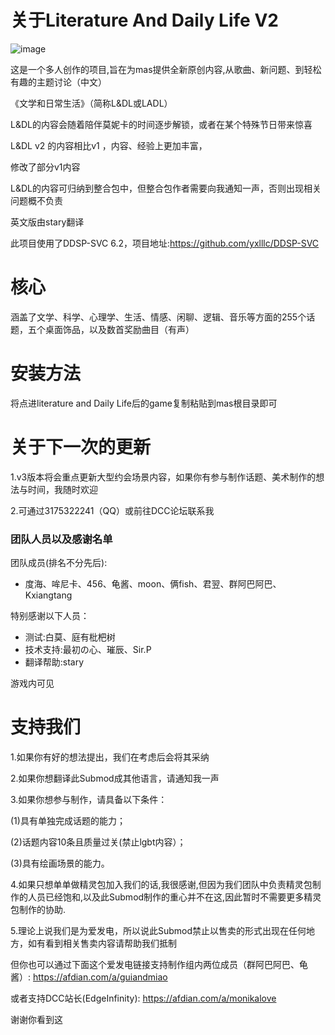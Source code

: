 关于Literature And Daily Life V2
=
![image](Literature_and_Daily_Life/game/Submods/Literature_and_Daily_Life/L&DL_Assets/images/L&DL_logo.png)

这是一个多人创作的项目,旨在为mas提供全新原创内容,从歌曲、新问题、到轻松有趣的主题讨论（中文）

《文学和日常生活》（简称L\&DL或LADL）


L\&DL的内容会随着陪伴莫妮卡的时间逐步解锁，或者在某个特殊节日带来惊喜

L\&DL v2 的内容相比v1 ，内容、经验上更加丰富，

修改了部分v1内容

L\&DL的内容可归纳到整合包中，但整合包作者需要向我通知一声，否则出现相关问题概不负责

英文版由stary翻译

此项目使用了DDSP-SVC 6.2，项目地址:https://github.com/yxlllc/DDSP-SVC

# 核心

涵盖了文学、科学、心理学、生活、情感、闲聊、逻辑、音乐等方面的255个话题，五个桌面饰品，以及数首奖励曲目（有声）

# 安装方法

将点进literature and Daily Life后的game复制粘贴到mas根目录即可

# 关于下一次的更新

1.v3版本将会重点更新大型约会场景内容，如果你有参与制作话题、美术制作的想法与时间，我随时欢迎

2.可通过3175322241（QQ）或前往DCC论坛联系我

### 团队人员以及感谢名单
团队成员(排名不分先后):
- 度海、哞尼卡、456、龟酱、moon、俩fish、君翌、群阿巴阿巴、Kxiangtang

特别感谢以下人员：
- 测试:白莫、庭有枇杷树
- 技术支持:最初の心、璀辰、Sir.P
- 翻译帮助:stary

游戏内可见

# 支持我们
1.如果你有好的想法提出，我们在考虑后会将其采纳

2.如果你想翻译此Submod成其他语言，请通知我一声

3.如果你想参与制作，请具备以下条件：

(1)具有单独完成话题的能力；

(2)话题内容10条且质量过关(禁止lgbt内容）；

(3)具有绘画场景的能力。

4.如果只想单单做精灵包加入我们的话,我很感谢,但因为我们团队中负责精灵包制作的人员已经饱和,以及此Submod制作的重心并不在这,因此暂时不需要更多精灵包制作的协助.

5.理论上说我们是为爱发电，所以说此Submod禁止以售卖的形式出现在任何地方，如有看到相关售卖内容请帮助我们抵制

但你也可以通过下面这个爱发电链接支持制作组内两位成员（群阿巴阿巴、龟酱）: https://afdian.com/a/guiandmiao

或者支持DCC站长(EdgeInfinity): https://afdian.com/a/monikalove

谢谢你看到这
